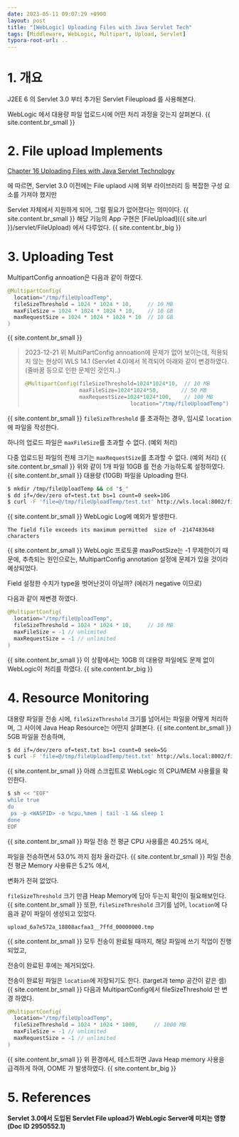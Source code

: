 ```yaml
---
date: 2023-05-11 09:07:29 +0900
layout: post
title: "[WebLogic] Uploading Files with Java Servlet Tech"
tags: [Middleware, WebLogic, Multipart, Upload, Servlet]
typora-root-url: ..
---
```


# 1. 개요

J2EE 6 의 Servlet 3.0 부터 추가된 Servlet Fileupload 를 사용해본다.

WebLogic 에서 대용량 파일 업로드시에 어떤 처리 과정을 갖는지 살펴본다.
{{ site.content.br_small }}

# 2. File upload Implements

[Chapter 16 Uploading Files with Java Servlet Technology](https://docs.oracle.com/javaee/6/tutorial/doc/glrbb.html)

에 따르면, Servlet 3.0 이전에는 File uplaod 시에 외부 라이브러리 등 복잡한 구성 요소를 가져야 했지만

Servlet 자체에서 지원하게 되어, 그럴 필요가 없어졌다는 의미이다.
{{ site.content.br_small }}
해당 기능의 App 구현은 [FileUpload]({{ site.url }}/servlet/FileUpload) 에서 다루었다.
{{ site.content.br_big }}

# 3. Uploading Test

MultipartConfig annoation은 다음과 같이 하였다.

```java
@MultipartConfig(
  location="/tmp/fileUploadTemp",
  fileSizeThreshold = 1024 * 1024 * 10,     // 10 MB
  maxFileSize = 1024 * 1024 * 1024 * 10,    // 10 GB
  maxRequestSize = 1024 * 1024 * 1024 * 10  // 10 GB
)
```
{{ site.content.br_small }}
> 2023-12-21 위 MultiPartConfig annoation에 문제가 없어 보이는데, 적용되지 않는 현상이 WLS 14.1 (Servlet 4.0)에서 목격되어 아래와 같이 변경하였다. (줄바꿈 등으로 인한 문제인 것인지..)
>
> ```java
> @MultipartConfig(fileSizeThreshold=1024*1024*10,  // 10 MB
>                  maxFileSize=1024*1024*50,       // 50 MB
>                  maxRequestSize=1024*1024*100,    // 100 MB
>                                  location="/tmp/fileUploadTemp")
> ```
>
> 
{{ site.content.br_small }}
`fileSizeThreshold` 를 초과하는 경우, 임시로 `location`에 파일을 작성한다.

하나의 업로드 파일은 `maxFileSize`를 초과할 수 없다. (예외 처리)

다중 업로드된 파일의 전체 크기는 `maxRequestSize`를 초과할 수 없다. (예외 처리)
{{ site.content.br_small }}
위와 같이 1개 파일 10GB 를 전송 가능하도록 설정하였다.
{{ site.content.br_small }}
대용량 (10GB) 파일을 Uploading 한다.

```sh
$ mkdir /tmp/fileUploadTemp && cd "$_"
$ dd if=/dev/zero of=test.txt bs=1 count=0 seek=10G
$ curl -F 'file=@/tmp/fileUploadTemp/test.txt' http://wls.local:8002/fileUpload/fileuploadservlet
```
{{ site.content.br_small }}
WebLogic Log에 예외가 발생한다.

```
The field file exceeds its maximum permitted  size of -2147483648 characters
```
{{ site.content.br_small }}
WebLogic 프로토콜 maxPostSize는 -1 무제한이기 때문에, 추측되는 원인으로는, MultipartConfig annotation 설정에 문제가 있을 것이라 예상되었다.

Field 설정한 수치가 type을 벗어난것이 아닐까? (에러가 negative 이므로)

다음과 같이 재변경 하였다.

```java
@MultipartConfig(
  location="/tmp/fileUploadTemp",
  fileSizeThreshold = 1024 * 1024 * 10,     // 10 MB
  maxFileSize = -1 // unlimited
  maxRequestSize = -1 // unlimited
)
```
{{ site.content.br_small }}
이 상황에서는 10GB 의 대용량 파일에도 문제 없이 WebLogic이 처리를 하였다.
{{ site.content.br_big }}
# 4. Resource Monitoring

대용량 파일을 전송 시에, `fileSizeThreshold` 크기를 넘어서는 파일을 어떻게 처리하며, 그 사이에 Java Heap Resource는 어떤지 살펴본다.
{{ site.content.br_small }}
5GB 파일을 전송하며,

```sh
$ dd if=/dev/zero of=test.txt bs=1 count=0 seek=5G
$ curl -F 'file=@/tmp/fileUploadTemp/test.txt' http://wls.local:8002/fileUpload/fileuploadservlet
```
{{ site.content.br_small }}
아래 스크립트로 WebLogic 의 CPU/MEM 사용률을 확인한다.

```sh
$ sh << "EOF"
while true
do
 ps -p <WASPID> -o %cpu,%mem | tail -1 && sleep 1
done
EOF
```
{{ site.content.br_small }}
파일 전송 전 평균 CPU 사용률은 40.25% 에서,

파일을 전송하면서 53.0% 까지 점차 올라갔다.
{{ site.content.br_small }}
파일 전송 전 평균 Memory 사용류은 5.2% 에서,

변화가 전혀 없었다.

`fileSizeThreshold` 크기 만큼 Heap Memory에 담아 두는지 확인이 필요해보인다.
{{ site.content.br_small }}
또한, `fileSizeThreshold` 크기를 넘어, `location`에 다음과 같이 파일이 생성되고 있었다.

```
upload_6a7e572a_18808acfaa3__7ffd_00000000.tmp
```
{{ site.content.br_small }}
모두 전송이 완료될 때까지, 해당 파일에 쓰기 작업이 진행되었고,

전송이 완료된 후에는 제거되었다.

전송이 완료된 파일은 `location`에 저장되기도 한다. (target과 temp 공간이 같은 셈)
{{ site.content.br_small }}
다음과 MultipartConfig에서 fileSizeThreshold 만 변경 하였다.

```java
@MultipartConfig(
  location="/tmp/fileUploadTemp",
  fileSizeThreshold = 1024 * 1024 * 1000,     // 1000 MB
  maxFileSize = -1 // unlimited
  maxRequestSize = -1 // unlimited
)
```
{{ site.content.br_small }}
위 환경에서, 테스트하면 Java Heap memory 사용을 급격하게 하여, OOME 가 발생하였다.
{{ site.content.br_big }}
# 5. References

**Servlet 3.0에서 도입된 Servlet File upload가 WebLogic Server에 미치는 영향 (Doc ID 2950552.1)**
